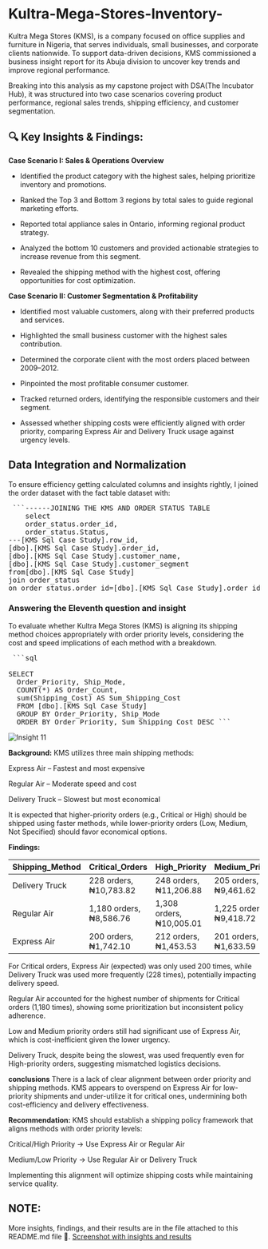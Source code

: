 # Kultra-Mega-Stores-Inventory-
Kultra Mega Stores (KMS), is a company focused on office supplies and furniture in Nigeria, that serves individuals, small businesses, and corporate clients nationwide. To support data-driven decisions, KMS commissioned a business insight report for its Abuja division to uncover key trends and improve regional performance.

Breaking into this analysis as my capstone project with DSA(The Incubator Hub), it was structured into two case scenarios covering product performance, regional sales trends, shipping efficiency, and customer segmentation.

## 🔍 Key Insights & Findings:
**Case Scenario I: Sales & Operations Overview**
- Identified the product category with the highest sales, helping prioritize inventory and promotions.

- Ranked the Top 3 and Bottom 3 regions by total sales to guide regional marketing efforts.

- Reported total appliance sales in Ontario, informing regional product strategy.

- Analyzed the bottom 10 customers and provided actionable strategies to increase revenue from this segment.

- Revealed the shipping method with the highest cost, offering opportunities for cost optimization.

**Case Scenario II: Customer Segmentation & Profitability**
- Identified most valuable customers, along with their preferred products and services.

- Highlighted the small business customer with the highest sales contribution.

- Determined the corporate client with the most orders placed between 2009–2012.

- Pinpointed the most profitable consumer customer.

- Tracked returned orders, identifying the responsible customers and their segment.

- Assessed whether shipping costs were efficiently aligned with order priority, comparing Express Air and Delivery Truck usage against urgency levels.
  
## Data Integration and Normalization
To ensure efficiency getting calculated columns and insights rightly, I joined the order dataset with the fact table dataset with:

<pre lang="markdown"> ```------JOINING THE KMS AND ORDER STATUS TABLE
	select
	order_status.order_id,
	order_status.Status,
---[KMS Sql Case Study].row_id,
[dbo].[KMS Sql Case Study].order_id,
[dbo].[KMS Sql Case Study].customer_name,
[dbo].[KMS Sql Case Study].customer_segment
from[dbo].[KMS Sql Case Study]
join order_status
on order_status.order_id=[dbo].[KMS Sql Case Study].order_id  ``` </pre>

### Answering the Eleventh question and insight
To evaluate whether Kultra Mega Stores (KMS) is aligning its shipping method choices appropriately with order priority levels, considering the cost and speed implications of each method with a breakdown.

<pre lang="markdown"> ```sql 

SELECT 
  Order_Priority, Ship_Mode, 
  COUNT(*) AS Order_Count, 
  sum(Shipping_Cost) AS Sum_Shipping_Cost 
  FROM [dbo].[KMS Sql Case Study] 
  GROUP BY Order_Priority, Ship_Mode 
  ORDER BY Order_Priority, Sum_Shipping_Cost DESC ``` </pre>
  
![Insight 11](https://github.com/Oluwanifesimi-simi/Kultra-Mega-Stores-Inventory-/blob/main/SQL-Findings/Insight.png?raw=true)

**Background:**
KMS utilizes three main shipping methods:

Express Air – Fastest and most expensive

Regular Air – Moderate speed and cost

Delivery Truck – Slowest but most economical

It is expected that higher-priority orders (e.g., Critical or High) should be shipped using faster methods, while lower-priority orders (Low, Medium, Not Specified) should favor economical options.

**Findings:**

| Shipping_Method | Critical_Orders | High_Priority | Medium_Priority | Low_Priority | Not_Specified |
|-----------------|-----------------|---------------|-----------------|--------------|---------------|
| Delivery Truck  | 228 orders,₦10,783.82 | 248 orders,₦11,206.88 | 205 orders, ₦9,461.62 | 250 orders, ₦11,131.61 | 215 orders, ₦9,388.01 |
| Regular Air | 1,180 orders, ₦8,586.76 | 1,308 orders, ₦10,005.01 | 1,225 orders, ₦9,418.72 | 1,280 orders, ₦10,263.62 | 1,277 orders, ₦9,734.08 |
| Express Air | 200 orders, ₦1,742.10 | 212 orders, ₦1,453.53 | 201 orders, ₦1,633.59 | 190 orders, ₦1,551.63 | 180 orders, ₦1,470.06 |

For Critical orders, Express Air (expected) was only used 200 times, while Delivery Truck was used more frequently (228 times), potentially impacting delivery speed.

Regular Air accounted for the highest number of shipments for Critical orders (1,180 times), showing some prioritization but inconsistent policy adherence.

Low and Medium priority orders still had significant use of Express Air, which is cost-inefficient given the lower urgency.

Delivery Truck, despite being the slowest, was used frequently even for High-priority orders, suggesting mismatched logistics decisions.

**conclusions** 
There is a lack of clear alignment between order priority and shipping methods. KMS appears to overspend on Express Air for low-priority shipments and under-utilize it for critical ones, undermining both cost-efficiency and delivery effectiveness.

**Recommendation:**
KMS should establish a shipping policy framework that aligns methods with order priority levels:

Critical/High Priority → Use Express Air or Regular Air

Medium/Low Priority → Use Regular Air or Delivery Truck

Implementing this alignment will optimize shipping costs while maintaining service quality.



## NOTE:
More insights, findings, and their results are in the file attached to this README.md file 📂. 
[Screenshot with insights and results](https://github.com/Oluwanifesimi-simi/Kultra-Mega-Stores-Inventory-/tree/main/SQL-Findings)


